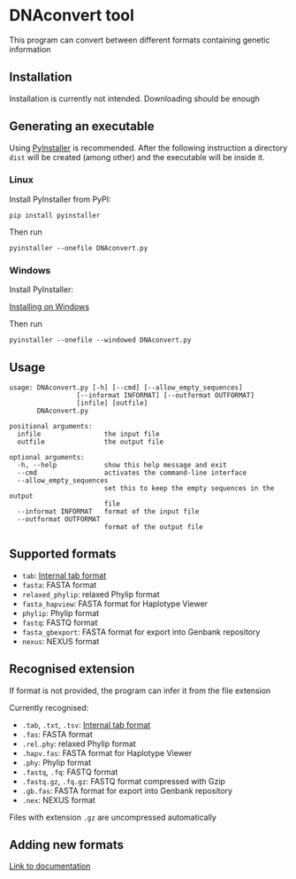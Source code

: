 # DNAconvert tool
This program can convert between different formats containing genetic information

## Installation
Installation is currently not intended. Downloading should be enough

## Generating an executable
Using [PyInstaller](http://www.pyinstaller.org) is recommended. After the following instruction a directory `dist` will be created (among other) and the executable will be inside it.

### Linux
Install PyInstaller from PyPI:

    pip install pyinstaller

Then run

    pyinstaller --onefile DNAconvert.py

### Windows
Install PyInstaller:

[Installing on Windows](https://pyinstaller.readthedocs.io/en/stable/installation.html#installing-in-windows)

Then run

    pyinstaller --onefile --windowed DNAconvert.py

## Usage
    usage: DNAconvert.py [-h] [--cmd] [--allow_empty_sequences]
                     [--informat INFORMAT] [--outformat OUTFORMAT]
                     [infile] [outfile]
           DNAconvert.py
    
    positional arguments:
      infile                the input file
      outfile               the output file
    
    optional arguments:
      -h, --help            show this help message and exit
      --cmd                 activates the command-line interface
      --allow_empty_sequences
                            set this to keep the empty sequences in the output
                            file
      --informat INFORMAT   format of the input file
      --outformat OUTFORMAT
                            format of the output file

## Supported formats
* `tab`: [Internal tab format][1]
* `fasta`: FASTA format
* `relaxed_phylip`: relaxed Phylip format
* `fasta_hapview`: FASTA format for Haplotype Viewer
* `phylip`: Phylip format
* `fastq`: FASTQ format
* `fasta_gbexport`: FASTA format for export into Genbank repository
* `nexus`: NEXUS format

## Recognised extension
If format is not provided, the program can infer it from the file extension

Currently recognised:
* `.tab`, `.txt`, `.tsv`: [Internal tab format][1]
* `.fas`: FASTA format
* `.rel.phy`: relaxed Phylip format
* `.hapv.fas`: FASTA format for Haplotype Viewer
* `.phy`: Phylip format
* `.fastq`, `.fq`: FASTQ format
* `.fastq.gz`, `.fq.gz`: FASTQ format compressed with Gzip
* `.gb.fas`: FASTA format for export into Genbank repository
* `.nex`: NEXUS format

Files with extension `.gz` are uncompressed automatically

## Adding new formats
[Link to documentation](doc/ADDING_FORMATS.md)

[1]: doc/TAB_FORMAT.md
